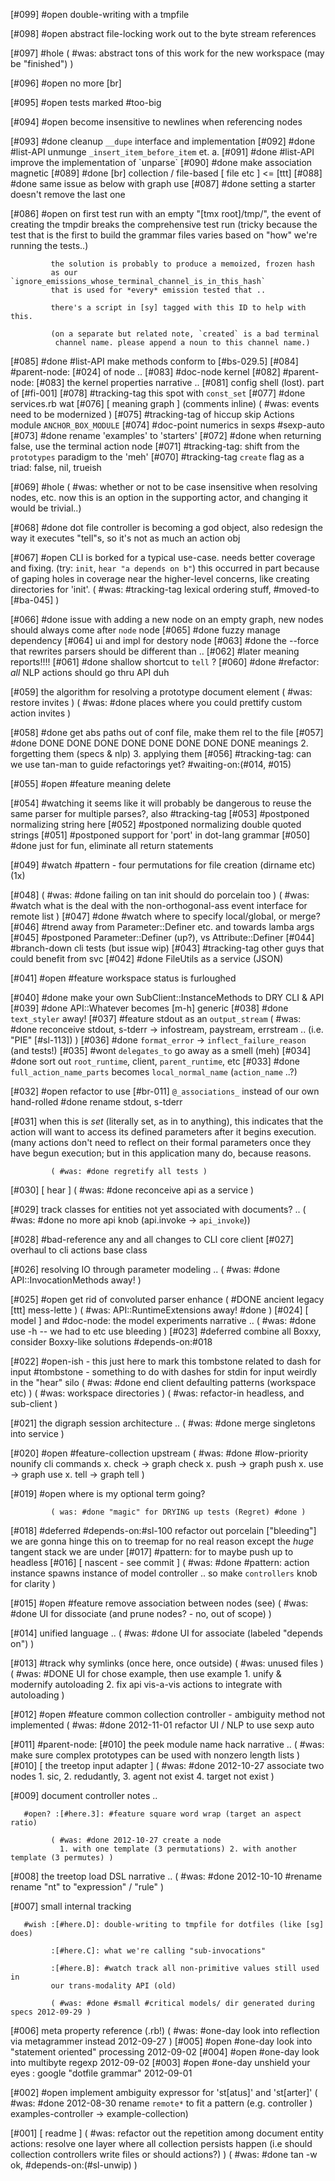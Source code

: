 [#099] #open double-writing with a tmpfile

[#098] #open abstract file-locking work out to the byte stream references

[#097] #hole
             ( #was: abstract tons of this work for the new workspace (may be "finished") )

[#096] #open no more [br]

[#095] #open tests marked #too-big

[#094] #open become insensitive to newlines when referencing nodes

[#093]       #done cleanup `__dupe` interface and implementation
[#092]       #done #list-API unmunge `_insert_item_before_item` et. a.
[#091]       #done #list-API improve the implementation of \`unparse\`
[#090]       #done make association magnetic
[#089]       #done [br] collection / file-based [ file etc ] <= [ttt]
[#088]       #done same issue as below with graph use
[#087]       #done setting a starter doesn't remove the last one

[#086] #open on first test run with an empty "[tmx root]/tmp/", the
             event of creating the tmpdir breaks the comprehensive test run
             (tricky because the test that is the first to build the
             grammar files varies based on "how" we're running the tests..)

             the solution is probably to produce a memoized, frozen hash
             as our `ignore_emissions_whose_terminal_channel_is_in_this_hash`
             that is used for *every* emission tested that ..

             there's a script in [sy] tagged with this ID to help with this.

             (on a separate but related note, `created` is a bad terminal
              channel name. please append a noun to this channel name.)

[#085]       #done #list-API make methods conform to [#bs-029.5]
[#084]       #parent-node: [#024] of node ..
[#083]       #doc-node kernel
[#082]       #parent-node: [#083] the kernel properties narrative ..
[#081]       config shell (lost). part of [#fi-001]
[#078]       #tracking-tag this spot with `const_set`
[#077]       #done services.rb wat
[#076]       [ meaning graph ]  (comments inline)
             ( #was: events need to be modernized )
[#075]       #tracking-tag of hiccup skip Actions module `ANCHOR_BOX_MODULE`
[#074]       #doc-point numerics in sexps #sexp-auto
[#073]       #done rename 'examples' to 'starters'
[#072]       #done when returning false, use the terminal action node
[#071]       #tracking-tag: shift from the `prototypes` paradigm to the 'meh'
[#070]       #tracking-tag `create` flag as a triad: false, nil, trueish

[#069] #hole
             ( #was: whether or not to be case insensitive when resolving
              nodes, etc. now this is an option in the supporting actor, and
              changing it would be trivial..)

[#068]       #done dot file controller is becoming a god object, also redesign
             the way it executes "tell"s, so it's not as much an action
             obj

[#067] #open CLI is borked for a typical use-case. needs better coverage
             and fixing. (try: `init`, `hear "a depends on b"`) this
             occurred in part because of gaping holes in coverage near
             the higher-level concerns, like creating directories for 'init'.
             ( #was: #tracking-tag lexical ordering stuff, #moved-to [#ba-045] )

[#066]       #done issue with adding a new node on an empty graph,
             new nodes should always come after `node` node
[#065]       #done fuzzy manage dependency
[#064]       ui and impl for destory node
[#063]       #done the --force that rewrites parsers should be different than ..
[#062]      #later meaning reports!!!!
[#061]       #done shallow shortcut to `tell` ?
[#060]       #done #refactor: *all* NLP actions should go thru API duh

[#059]       the algorithm for resolving a prototype document element
             ( #was: restore invites )
             ( #was: #done places where you could prettify custom action invites )

[#058]       #done get abs paths out of conf file, make them rel to the file
[#057]       #done DONE DONE DONE DONE DONE DONE DONE DONE meanings
             2. forgetting them (specs & nlp)
             3. applying them
[#056]       #tracking-tag: can we use tan-man to guide refactorings yet?
               #waiting-on:(#014, #015)

[#055] #open #feature meaning delete

[#054]       #watching it seems like it will probably be dangerous to
             reuse the same parser for multiple parses?, also #tracking-tag
[#053]       #postponed normalizing string here
[#052]       #postponed normalizing double quoted strings
[#051]       #postponed support for 'port' in dot-lang grammar
[#050]       #done just for fun, eliminate all return statements

[#049]       #watch #pattern - four permutations for file creation (dirname etc) (1x)

[#048]       ( #was: #done failing on tan init should do porcelain too )
             ( #was: #watch what is the deal with the non-orthogonal-ass
              event interface for remote list )
[#047]       #done #watch where to specify local/global, or merge?
[#046]       #trend away from Parameter::Definer etc. and towards lamba args
[#045]       #postponed Parameter::Definer (up?), vs Attribute::Definer
[#044]       #branch-down cli tests (but issue wip)
[#043]       #tracking-tag other guys that could benefit from svc
[#042]       #done FileUtils as a service (JSON)

[#041] #open #feature workspace status is furloughed

[#040]       #done make your own SubClient::InstanceMethods to DRY CLI & API
[#039]       #done API::Whatever becomes [m-h] generic
[#038]       #done `text_styler` away!
[#037]       #feature stdout as an `output_stream`
             ( #was: #done reconceive stdout, s-tderr -> infostream, paystream, errstream
               .. (i.e. "PIE" [#sl-113]) )
[#036]       #done `format_error` -> `inflect_failure_reason` (and tests!)
[#035]       #wont `delegates_to` go away as a smell (meh)
[#034]       #done sort out `root_runtime`, client, `parent_runtime`, etc
[#033]       #done `full_action_name_parts` becomes `local_normal_name` (`action_name` ..?)

[#032] #open refactor to use [#br-011] `@_associations_` instead of our own hand-rolled
             #done rename stdout, s-tderr

[#031]       when this is *set* (literally set, as in to anything), this
             indicates that the action will want to access its defined
             parameters after it begins execution. (many actions don't
             need to reflect on their formal parameters once they have
             begun execution; but in this application many do, because
             reasons.

             ( #was: #done regretify all tests )

[#030]       [ hear ]
             ( #was: #done reconceive api as a service )

[#029]       track classes for entities not yet associated with documents? ..
             ( #was: #done no more api knob (api.invoke -> `api_invoke`))

[#028]       #bad-reference any and all changes to CLI core client
[#027]       overhaul to cli actions base class

[#026]       resolving IO through parameter modeling ..
             ( #was: #done API::InvocationMethods away! )

[#025] #open get rid of convoluted parser enhance
             ( #DONE ancient legacy [ttt] mess-lette )
             ( #was: API::RuntimeExtensions away! #done )
[#024]       [ model ] and #doc-node: the model experiments narrative ..
             ( #was: #done use -h -- we had to etc use bleeding )
[#023]       #deferred combine all Boxxy, consider Boxxy-like solutions
               #depends-on:#018

[#022] #open-ish - this just here to mark this tombstone related to dash
             for input
             #tombstone - something to do with dashes for stdin for input
             weirdly in the "hear" silo
             ( #was: #done end client defaulting patterns (workspace etc) )
             ( #was: workspace directories )
             ( #was: refactor-in headless, and sub-client )

[#021]       the digraph session architecture ..
             ( #was: #done merge singletons into service )

[#020] #open #feature-collection upstream
             ( #was: #done #low-priority nounify cli commands
               x. check -> graph check
               x. push -> graph push
               x. use -> graph use
               x. tell -> graph tell )

[#019] #open where is my optional term going?

             ( was: #done "magic" for DRYING up tests (Regret) #done )
[#018]       #deferred #depends-on:#sl-100 refactor out porcelain ["bleeding"]
               we are gonna hinge this on to treemap for no real reason
               except the *huge* tangent stack we are under
[#017]       #pattern: for to maybe push up to headless
[#016]       [ nascent - see commit ]
             ( #was: #done #pattern: action instance spawns instance of model controller
               .. so make `controllers` knob for clarity )

[#015] #open #feature remove association between nodes (see)
             ( #was: #done UI for dissociate (and prune nodes? - no, out of scope) )

[#014]       unified language ..
             ( #was: #done UI for associate (labeled "depends on") )

[#013]       #track why symlinks (once here, once outside)
             ( #was: unused files )
             ( #was: #DONE UI for chose example, then use example
              1. unify & modernify autoloading
              2. fix api vis-a-vis actions to integrate with autoloading )

[#012] #open #feature common collection controller - ambiguity method not implemented
             ( #was: #done 2012-11-01 refactor UI / NLP to use sexp auto

[#011]       #parent-node: [#010] the peek module name hack narrative ..
             ( #was: make sure complex prototypes can be used with nonzero length lists )
[#010]       [ the treetop input adapter ]
             ( #was: #done 2012-10-27 associate two nodes
               1. sic, 2. redudantly, 3. agent not exist 4. target not exist )

[#009]       document controller notes ..

       #open? :[#here.3]: #feature square word wrap (target an aspect ratio)

             ( #was: #done 2012-10-27 create a node
               1. with one template (3 permutations) 2. with another template (3 permutes) )

[#008]       the treetop load DSL narrative ..
             ( #was: #done 2012-10-10 #rename rename "nt" to "expression" / "rule" )

[#007]       small internal tracking

       #wish :[#here.D]: double-writing to tmpfile for dotfiles (like [sg] does)

             :[#here.C]: what we're calling "sub-invocations"

             :[#here.B]: #watch track all non-primitive values still used in
             our trans-modality API (old)

             ( #was: #done #small #critical models/ dir generated during specs 2012-09-29 )

[#006]       meta property reference (.rb!)
             ( #was: #one-day look into reflection via metagrammer instead 2012-09-27 )
[#005]       #open #one-day look into "statement oriented" processing 2012-09-02
[#004]       #open #one-day look into multibyte regexp 2012-09-02
[#003]       #open #one-day unshield your eyes : google "dotfile grammar" 2012-09-01

[#002] #open implement ambiguity expressor for 'st[atus]' and 'st[arter]'
             ( #was: #done 2012-08-30 rename `remote*` to fit a pattern (e.g. controller )
               examples-controller -> example-collection)

[#001]       [ readme ]
             ( #was: refactor out the repetition among document entity actions:
             resolve one layer where all collection persists happen (i.e
             should collection controllers write files or should actions?) )
             ( #was: #done tan -w ok, #depends-on:(#sl-unwip) )
